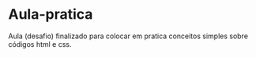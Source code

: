 # Aula-pratica
Aula (desafio) finalizado para colocar em pratica conceitos simples sobre códigos html e css.
